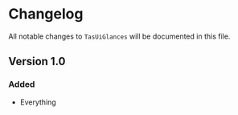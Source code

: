 # Changelog

All notable changes to `TasUiGlances` will be documented in this file.

## Version 1.0

### Added
- Everything

